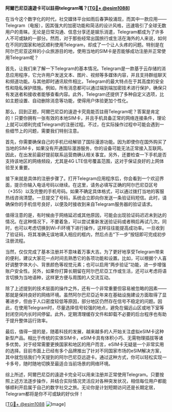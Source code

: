 **阿爾巴尼亞遠遊卡可以註冊telegram嗎？[[TG💪+ @esim1088](https://t.me/s/esim1088)]**

在当今这个数字化的时代，社交媒体平台如雨后春笋般涌现，而其中一款应用——Telegram（电报），因其强大的加密功能和简洁的设计风格，迅速吸引了全球无数用户的青睐。无论是日常沟通、信息分享还是娱乐消遣，Telegram都成为了许多人不可或缺的一部分。然而，对于那些经常出国旅行或生活在海外的人来说，如何在不同的国家和地区顺利使用Telegram，却成了一个让人头疼的问题。特别是在阿尔巴尼亚这样的小众旅游目的地，使用当地的SIM卡是否能够成功注册并正常使用Telegram呢？

首先，让我们来了解一下Telegram的基本情况。Telegram是一款基于云存储的消息应用程序，它允许用户发送文本、图片、视频等多媒体内容，并且支持群组聊天和频道功能。与其他即时通讯软件相比，Telegram的最大特点在于其高度的安全性和隐私保护措施。例如，所有消息都可以通过端到端加密技术进行保护，确保只有发送者和接收者能够查看内容。此外，Telegram还提供了多种自定义选项，比如主题设置、自动删除消息等功能，使得用户体验更加个性化。

那么，回到正题，阿爾巴尼亞的遠遊卡究竟能否註冊Telegram呢？答案是肯定的！只要你拥有一张有效的本地SIM卡，并且手机具备正常的网络连接条件，理论上就可以顺利完成Telegram的注册过程。不过，在实际操作过程中可能会遇到一些细节上的问题，需要我们特别注意。

首先，你需要确保自己的手机已经解锁了国际漫游功能。因为即使你在国外购买了当地的SIM卡，如果没有开通国际漫游服务，你的设备可能无法正常接入互联网。因此，在出发前最好提前联系运营商确认相关事宜。另外，还要检查一下手机是否支持该地区的网络频段，尤其是4G LTE信号覆盖范围，这对于保证良好的上网体验至关重要。

接下来就是具体的注册步骤了。打开Telegram应用程序后，你会看到一个欢迎界面，提示你输入电话号码以继续。在这里，请务必填写正确的阿尔巴尼亞区号（+355）以及完整的手机号码。如果不确定具体格式，可以通过拨打当地的客服热线咨询清楚。一旦提交了号码，系统会立即向你发送一条验证码短信。此时，请确保你的手机信号良好，以便及时接收到来自Telegram服务器的验证请求。

值得注意的是，有时候由于网络延迟或其他原因，可能会出现验证码迟迟未到达的情况。在这种情况下，不要着急，可以尝试重新发送验证码或者稍后再试几次。同时，也可以考虑切换到Wi-Fi环境下进行操作，这样往往能提高成功率。一旦收到了验证码，将其准确无误地填入相应的框内，然后点击“下一步”按钮即可完成初步注册流程。

当然，仅仅完成了基本注册并不意味着万事大吉。为了更好地享受Telegram带来的便利，建议大家花一点时间去熟悉它的各项功能和设置。比如，可以根据个人喜好调整字体大小、背景颜色等视觉元素；也可以启用“两步验证”功能，进一步增强账户安全性。另外，如果你打算长期留在阿尔巴尼亞工作或生活，还可以考虑将语言切换为当地语种，这样更方便与周围的人交流互动。

除了上述提到的技术层面的操作之外，还有一个非常重要但容易被忽略的因素——那就是保持良好的网络环境。虽然阿尔巴尼亞近年来在基础设施建设方面取得了显著进步，但由于人口密度较低等原因，部分地区仍然存在信号不稳定的问题。因此，在使用Telegram时，尽量选择信号较强的地点，避免在偏远山区或地下室等封闭空间内长时间停留。此外，定期清理缓存文件和卸载不必要的后台程序也有助于提升整体运行效率。

最后，值得一提的是，随着科技的发展，越来越多的人开始关注虚拟eSIM卡这种新型产品。相比于传统的实体SIM卡，eSIM卡具有体积小巧、无需物理插拔等诸多优势。对于经常需要更换国家和地区的用户而言，eSIM卡无疑是一个非常实用的选择。目前市面上已经有多个品牌推出了针对不同国家市场的eSIM解决方案，其中就包括我们今天提到的阿尔巴尼亞远遊卡。通过这种方式，你可以轻松实现一卡多号，随时随地切换至最适合当前场景的网络环境。

综上所述，阿爾巴尼亞的遠遊卡完全可以用来注册并正常使用Telegram。只要按照上述方法逐步操作，并结合实际情况灵活应对各种突发状况，相信每位用户都能够顺利开启属于自己的数字社交之旅。无论你是计划短期访问还是长期定居，Telegram都将是你不可或缺的好伙伴！

[[TG💪+ @esim1088](https://t.me/s/esim1088) ![Image](https://i.postimg.cc/4NQfJmqS/Snipaste-2025-05-13-00-14-12.png)]
